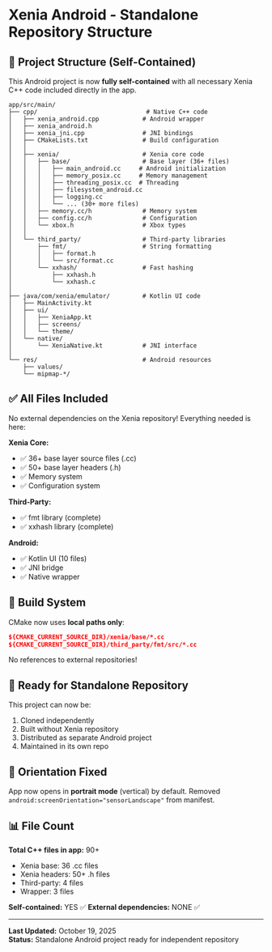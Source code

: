 # Xenia Android - Standalone Repository Structure

## 📁 Project Structure (Self-Contained)

This Android project is now **fully self-contained** with all necessary Xenia C++ code included directly in the app.

```
app/src/main/
├── cpp/                              # Native C++ code
│   ├── xenia_android.cpp            # Android wrapper
│   ├── xenia_android.h
│   ├── xenia_jni.cpp                # JNI bindings
│   ├── CMakeLists.txt               # Build configuration
│   │
│   ├── xenia/                       # Xenia core code
│   │   ├── base/                    # Base layer (36+ files)
│   │   │   ├── main_android.cc     # Android initialization
│   │   │   ├── memory_posix.cc     # Memory management
│   │   │   ├── threading_posix.cc  # Threading
│   │   │   ├── filesystem_android.cc
│   │   │   ├── logging.cc
│   │   │   └── ... (30+ more files)
│   │   ├── memory.cc/h              # Memory system
│   │   ├── config.cc/h              # Configuration
│   │   └── xbox.h                   # Xbox types
│   │
│   └── third_party/                 # Third-party libraries
│       ├── fmt/                     # String formatting
│       │   ├── format.h
│       │   └── src/format.cc
│       └── xxhash/                  # Fast hashing
│           ├── xxhash.h
│           └── xxhash.c
│
├── java/com/xenia/emulator/         # Kotlin UI code
│   ├── MainActivity.kt
│   ├── ui/
│   │   ├── XeniaApp.kt
│   │   ├── screens/
│   │   └── theme/
│   └── native/
│       └── XeniaNative.kt           # JNI interface
│
└── res/                             # Android resources
    ├── values/
    └── mipmap-*/
```

## ✅ All Files Included

No external dependencies on the Xenia repository! Everything needed is here:

**Xenia Core:**
- ✅ 36+ base layer source files (.cc)
- ✅ 50+ base layer headers (.h)
- ✅ Memory system
- ✅ Configuration system

**Third-Party:**
- ✅ fmt library (complete)
- ✅ xxhash library (complete)

**Android:**
- ✅ Kotlin UI (10 files)
- ✅ JNI bridge
- ✅ Native wrapper

## 🔧 Build System

CMake now uses **local paths only**:
```cmake
${CMAKE_CURRENT_SOURCE_DIR}/xenia/base/*.cc
${CMAKE_CURRENT_SOURCE_DIR}/third_party/fmt/src/*.cc
```

No references to external repositories!

## 🚀 Ready for Standalone Repository

This project can now be:
1. Cloned independently
2. Built without Xenia repository
3. Distributed as separate Android project
4. Maintained in its own repo

## 📱 Orientation Fixed

App now opens in **portrait mode** (vertical) by default.
Removed `android:screenOrientation="sensorLandscape"` from manifest.

## 📊 File Count

**Total C++ files in app:** 90+
- Xenia base: 36 .cc files
- Xenia headers: 50+ .h files
- Third-party: 4 files
- Wrapper: 3 files

**Self-contained:** YES ✅
**External dependencies:** NONE ✅

---

**Last Updated:** October 19, 2025  
**Status:** Standalone Android project ready for independent repository
